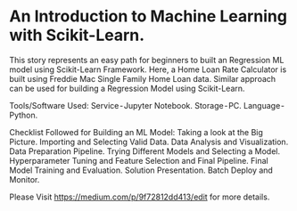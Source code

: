 # An Introduction to Machine Learning  with Scikit-Learn.

This story represents an easy path for beginners to built an Regression ML model using Scikit-Learn Framework. Here,  a Home Loan Rate Calculator is built using Freddie Mac Single Family Home Loan data. Similar approach can be used for building a Regression Model using Scikit-Learn.

Tools/Software Used:
  Service - Jupyter Notebook.
  Storage - PC.
  Language - Python.

Checklist Followed for Building an ML Model:
  Taking a look at the Big Picture.
  Importing and Selecting Valid Data.
  Data Analysis and Visualization.
  Data Preparation Pipeline.
  Trying Different Models and Selecting a Model.
  Hyperparameter Tuning and Feature Selection and Final Pipeline.
  Final Model Training and Evaluation.
  Solution Presentation.
  Batch Deploy and Monitor.

Please Visit https://medium.com/p/9f72812dd413/edit for more details.
